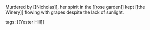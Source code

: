 Murdered by [[Nicholas]], her spirit in the [[rose garden]] kept [[the Winery]] flowing with grapes despite the lack of sunlight.

tags: [[Yester Hill]]